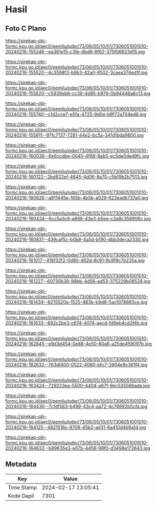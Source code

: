 # Hasil

## Foto C Plano

https://sirekap-obj-formc.kpu.go.id/aec0/pemilu/pdpr/73/06/05/10/01/7306051001010-20240216-155246--ea361e15-c3fe-4bd8-8f62-375f06623d15.jpg

https://sirekap-obj-formc.kpu.go.id/aec0/pemilu/pdpr/73/06/05/10/01/7306051001010-20240216-155520--4c3598f3-b9b3-42a0-8502-3caea374ed1f.jpg

https://sirekap-obj-formc.kpu.go.id/aec0/pemilu/pdpr/73/06/05/10/01/7306051001010-20240216-155620--c5939eb8-cc39-4d85-b979-0b94446a6c13.jpg

https://sirekap-obj-formc.kpu.go.id/aec0/pemilu/pdpr/73/06/05/10/01/7306051001010-20240216-155740--c1d2cce7-e5fa-4725-9d0e-b9f72a704ed6.jpg

https://sirekap-obj-formc.kpu.go.id/aec0/pemilu/pdpr/73/06/05/10/01/7306051001010-20240216-155911--97fc7137-7281-44e2-bc5a-341d1bda9800.jpg

https://sirekap-obj-formc.kpu.go.id/aec0/pemilu/pdpr/73/06/05/10/01/7306051001010-20240216-160036--6e6ccdbe-0045-4f88-8ab5-ec5de0ded9fc.jpg

https://sirekap-obj-formc.kpu.go.id/aec0/pemilu/pdpr/73/06/05/10/01/7306051001010-20240216-160122--2bd822ef-4645-4d06-8a70-c5b19b2b7513.jpg

https://sirekap-obj-formc.kpu.go.id/aec0/pemilu/pdpr/73/06/05/10/01/7306051001010-20240216-160626--a911445e-165b-4b5b-a029-623eadb737a0.jpg

https://sirekap-obj-formc.kpu.go.id/aec0/pemilu/pdpr/73/06/05/10/01/7306051001010-20240216-160434--6cc5a3c9-a668-43e3-b5ee-c3a8c356906c.jpg

https://sirekap-obj-formc.kpu.go.id/aec0/pemilu/pdpr/73/06/05/10/01/7306051001010-20240216-160831--439caf5c-b0b8-4a5d-b190-dbb3deca2330.jpg

https://sirekap-obj-formc.kpu.go.id/aec0/pemilu/pdpr/73/06/05/10/01/7306051001010-20240216-161017--416f32f2-0d80-462d-8c91-9c8f9c7b235a.jpg

https://sirekap-obj-formc.kpu.go.id/aec0/pemilu/pdpr/73/06/05/10/01/7306051001010-20240216-161227--60730b38-98bb-4d56-ad53-375229b06528.jpg

https://sirekap-obj-formc.kpu.go.id/aec0/pemilu/pdpr/73/06/05/10/01/7306051001010-20240216-161434--8215520a-1525-483b-b9d8-5acf078665ce.jpg

https://sirekap-obj-formc.kpu.go.id/aec0/pemilu/pdpr/73/06/05/10/01/7306051001010-20240216-161633--892c2be3-c674-4074-aecd-fd8eb4cd2f4b.jpg

https://sirekap-obj-formc.kpu.go.id/aec0/pemilu/pdpr/73/06/05/10/01/7306051001010-20240216-162845--e9d3d454-0e88-4e50-80a6-a25de459097b.jpg

https://sirekap-obj-formc.kpu.go.id/aec0/pemilu/pdpr/73/06/05/10/01/7306051001010-20240216-162632--763df400-0522-4080-bfc7-3904e9c361f4.jpg

https://sirekap-obj-formc.kpu.go.id/aec0/pemilu/pdpr/73/06/05/10/01/7306051001010-20240216-163424--729223ea-5500-4404-a67f-9ec535566ada.jpg

https://sirekap-obj-formc.kpu.go.id/aec0/pemilu/pdpr/73/06/05/10/01/7306051001010-20240216-164430--7cfdf563-b499-43c4-aa72-4c76692b5cfa.jpg

https://sirekap-obj-formc.kpu.go.id/aec0/pemilu/pdpr/73/06/05/10/01/7306051001010-20240216-164125--4821516c-9708-45b2-ad31-6a410d4b9a1d.jpg

https://sirekap-obj-formc.kpu.go.id/aec0/pemilu/pdpr/73/06/05/10/01/7306051001010-20240216-164632--b89635e3-e07b-4456-98f0-d3498e172643.jpg


## Metadata

| Key        | Value               |
| ---------- | ------------------- |
| Time Stamp | 2024-02-17 13:05:41 |
| Kode Dapil | 7301                |



